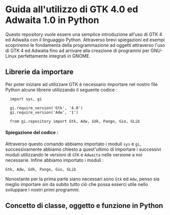 # Guida all'utilizzo di GTK 4.0 ed Adwaita 1.0 in Python
Questo repository vuole essere una semplice introduzione all'uso di GTK 4 ed Adwaita con il linguaggio Python. Attraverso brevi spiegazioni ed esempi scopriremo le fondamenta della programmazione ad oggetti attraverso l'uso di GTK 4 ed Adwaita fino ad arrivare alla creazione di programmi per GNU-Linux perfettamente integrati in GNOME.


## Librerie da importare
Per poter iniziare ad utilizzare GTK è necessario importare nel nostro file Python alcune librerie utilizzando il seguente codice :
```
  import sys, gi
  
  gi.require_version('Gtk', '4.0')
  gi.require_version('Adw', '1')
  
  from gi.repository import Gtk, Adw, Gdk, Pango, Gio, GLib
```
#### Spiegazione del codice : 
Attraverso questo comando abbiamo importato i moduli ```sys``` e ```gi```, successivamente abbiamo chiesto a quest'ultimo di importare i successivi moduli utilizzando le versioni di ```GTK``` e ```Adwaita``` nelle versione a noi necessarie. 
Infine abbiamo importato i moduli :
```
Gtk, Adw, Gdk, Pango, Gio, GLib
```
Nonostante per la prima parte siano necessari sono ```Gtk``` ed ```Adw```, penso sia meglio importare sin da subito tutto ciò che possa esserci utile nello sviluppare i nostri primi programmi.



## Concetto di classe, oggetto e funzione in Python
